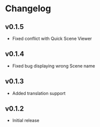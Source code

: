 # Changelog

## v0.1.5
* Fixed conflict with Quick Scene Viewer

## v0.1.4
* Fixed bug displaying wrong Scene name

## v0.1.3
* Added translation support

## v0.1.2
* Initial release
